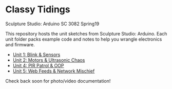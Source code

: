 # Classy Tidings
Sculpture Studio: Arduino
SC 3082 Spring19

This repository hosts the unit sketches from Sculpture Studio: Arduino. Each unit folder packs example code and notes to help you wrangle electronics and firmware.

- [Unit 1: Blink & Sensors](unit1/README.md)
- [Unit 2: Motors & Ultrasonic Chaos](unit2/README.md)
- [Unit 4: PIR Patrol & OOP](unit4/README.md)
- [Unit 5: Web Feeds & Network Mischief](unit5/README.md)

Check back soon for photo/video documentation!
